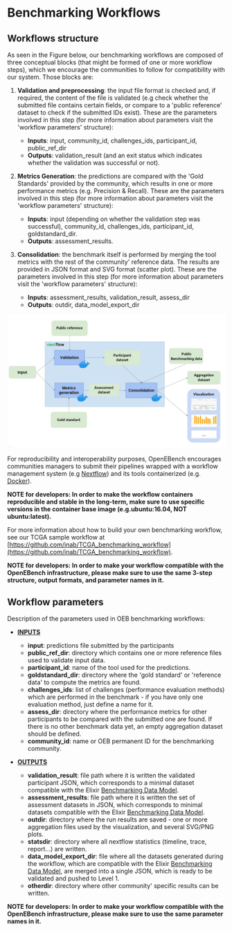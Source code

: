 # Benchmarking Workflows

## Workflows structure

As seen in the Figure below, our benchmarking workflows are composed of
three conceptual blocks (that might be formed of one or more workflow
steps), which we encourage the communities to follow for compatibility
with our system. Those blocks are:

1.  **Validation and preprocessing**: the input file format is checked and, if required, the content of the file is validated (e.g check whether the submitted file contains certain fields, or compare to a 'public reference' dataset to check if the submitted IDs exist). These are the parameters involved in this step (for more information about parameters visit the 'workflow parameters' structure):

    -   **Inputs**: input, community_id, challenges_ids, participant_id, public_ref_dir
    -   **Outputs**: validation_result (and an exit status which indicates whether the validation was successful or not).


2.  **Metrics Generation**: the predictions are compared with the \'Gold Standards\' provided by the community, which results in one or more performance metrics (e.g. Precision & Recall). These are the parameters involved in this step (for more information about parameters visit the 'workflow parameters' structure):

    -   **Inputs**: input (depending on whether the validation step was successful), community_id, challenges_ids, participant_id, goldstandard_dir.
    -   **Outputs**: assessment_results.


3.  **Consolidation**: the benchmark itself is performed by merging the tool metrics with the rest of the community' reference data. The results are provided in JSON format and SVG format (scatter plot). These are the parameters involved in this step (for more information about parameters visit the 'workflow parameters' structure):

    -   **Inputs**: assessment_results, validation_result, assess_dir
    -   **Outputs**: outdir, data_model_export_dir

![1](../media/workflow_schema.jpg)

For reproducibility and interoperability purposes, OpenEBench encourages
communities managers to submit their pipelines wrapped with a workflow
management system (e.g [Nextflow](https://www.nextflow.io/)) and its tools
containerized (e.g. [Docker](https://www.docker.com/)).

**NOTE for developers: In
order to make the workflow containers reproducible and stable in the
long-term, make sure to use specific versions in the container base
image (e.g.ubuntu:16.04, NOT ubuntu:latest).**

For more information about how to build your own benchmarking workflow,
see our TCGA sample workflow at
[https://github.com/inab/TCGA_benchmarking_workflow](https://github.com/inab/TCGA_benchmarking_workflow).

**NOTE for developers: In order to make your workflow compatible with the
OpenEBench infrastructure, please make sure to use the same 3-step
structure, output formats, and parameter names in it.**

## Workflow parameters

Description of the parameters used in OEB benchmarking workflows:

-   **<u>INPUTS</u>**

    -   **input**: predictions file submitted by the participants
    -   **public_ref_dir**: directory which contains one or more reference files used to validate input data.
    -   **participant_id**: name of the tool used for the predictions.
    -   **goldstandard_dir**: directory where the 'gold standard' or 'reference data' to compute the metrics are found.
    -   **challenges_ids**: list of challenges (performance evaluation methods) which are performed in the benchmark - if you have only one evaluation method, just define a name for it.
    -   **assess_dir**: directory where the performance metrics for other participants to be compared with the submitted one are found. If there is no other benchmark data yet, an empty aggregation dataset should be defined.
    -   **community_id**: name or OEB permanent ID for the benchmarking community.


-   **<u>OUTPUTS</u>**

    -   **validation_result**: file path where it is written the validated participant JSON, which corresponds to a minimal dataset compatible with the Elixir [Benchmarking Data Model](./level_1.md).
    -   **assessment_results**: file path where it is written the set of assessment datasets in JSON, which corresponds to minimal datasets compatible with the Elixir [Benchmarking Data Model](./level_1.md).
    -   **outdir**: directory where the run results are saved - one or more aggregation files used by the visualization, and several SVG/PNG plots.
    -   **statsdir**: directory where all nextflow statistics (timeline, trace, report...) are written.
    -   **data_model_export_dir**: file where all the datasets generated during the workflow, which are compatible with the Elixir [Benchmarking Data Model](./level_1.md), are merged into a single JSON, which is ready to be validated and pushed to Level 1.
    -   **otherdir**: directory where other community' specific results can be written.

**NOTE for developers: In order to make your workflow compatible with
the OpenEBench infrastructure, please make sure to use the same
parameter names in it.**
